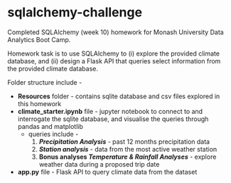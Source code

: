 # sqlalchemy-challenge

Completed SQLAlchemy (week 10) homework for Monash University Data Analytics Boot Camp.

Homework task is to use SQLAlchemy to (i) explore the provided climate database, and (ii) design a Flask API that queries select information from the provided climate database.

Folder structure include - 
* **Resources** folder - contains sqlite database and csv files explored in this homework
* **climate_starter.ipynb** file - jupyter notebook to connect to and interrogate the sqlite database, and visualise the queries through pandas and matplotlib
    * queries include - 
        1. ***Precipitation Analysis*** - past 12 months precipitation data
        2. ***Station analysis*** - data from the most active weather station
        3. **Bonus analyses *Temperature & Rainfall Analyses*** - explore weather data during a proposed trip date
* **app.py** file - Flask API to query climate data from the dataset
